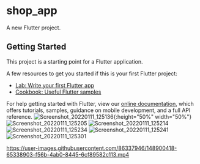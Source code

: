# shop_app

A new Flutter project.

## Getting Started

This project is a starting point for a Flutter application.

A few resources to get you started if this is your first Flutter project:

- [Lab: Write your first Flutter app](https://flutter.dev/docs/get-started/codelab)
- [Cookbook: Useful Flutter samples](https://flutter.dev/docs/cookbook)

For help getting started with Flutter, view our
[online documentation](https://flutter.dev/docs), which offers tutorials,
samples, guidance on mobile development, and a full API reference.
![Screenshot_20220111_125136](https://user-images.githubusercontent.com/86337946/148900287-bbf7859f-898a-43c1-963e-81a55832054b.jpg ){:height="50%" width="50%"}
![Screenshot_20220111_125205](https://user-images.githubusercontent.com/86337946/148900294-bf730301-a814-4719-89c2-af98d54988e1.jpg)
![Screenshot_20220111_125214](https://user-images.githubusercontent.com/86337946/148900298-2213e1db-1104-46e2-a3b7-e3ea6bf84f3f.jpg)
![Screenshot_20220111_125234](https://user-images.githubusercontent.com/86337946/148900307-363ca5f3-fe6e-48b6-bcbc-d1444bcc833e.jpg)
![Screenshot_20220111_125241](https://user-images.githubusercontent.com/86337946/148900316-0fb00427-cce7-423a-8f97-10b6268dde3f.jpg)
![Screenshot_20220111_125301](https://user-images.githubusercontent.com/86337946/148900318-8e215a73-b5b3-4f97-9d03-74d36a27c534.jpg)


https://user-images.githubusercontent.com/86337946/148900418-65338903-f56b-4ab0-8445-6cf89582c113.mp4

